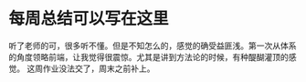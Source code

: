 # 每周总结可以写在这里

听了老师的可，很多听不懂。但是不知怎么的，感觉的确受益匪浅。第一次从体系的角度领略前端，让我觉得很震惊。尤其是讲到方法论的时候，有种醍醐灌顶的感觉。 这周作业没法交了，周末之前补上。